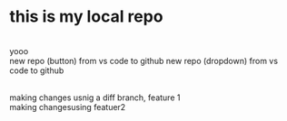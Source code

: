 # this is my local repo
<br> yooo <br>
new repo (button) from vs code to github
new repo (dropdown) from vs code to github

<br>making changes usnig a diff branch, feature 1
<br> making changesusing featuer2